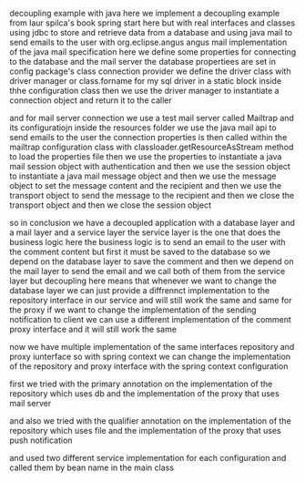 decoupling example with java
here we implement a decoupling example from laur spilca's book spring start here
but with real interfaces and classes
using jdbc to store and retrieve data from a database
and using java mail to send emails to the user
with org.eclipse.angus angus mail implementation of the java mail specification
here we define some properties for connecting to the database and the mail server
the database propertiees are set in config package's class connection provider
we define the driver class with driver manager or class.forname for my sql driver in a static block inside thhe configuration class
then we use the driver manager to instantiate a connection object and return it to the caller

and for mail server connection we use a test mail server called Mailtrap and its configuratiojn inside the resources folder
we use the java mail api to send emails to the user
the connection properties is then called within the mailtrap configuration class
with classloader.getResourceAsStream method to load the properties file
then we use the properties to instantiate a java mail session object with authentication
and then we use the session object to instantiate a java mail message object
and then we use the message object to set the message content and the recipient
and then we use the transport object to send the message to the recipient
and then we close the transport object
and then we close the session object

so in conclusion
we have a decoupled application
with a database layer
and a mail layer
and a service layer
the service layer is the one that does the business logic
here the business logic is to send an email to the user with the comment content
but first it must be saved to the database
so we depend on the database layer to save the comment
and then we depend on the mail layer to send the email
and we call both of them from the service layer
but decoupling here means that whenever we want to change the database layer we can just provide a diffrennct implementation to the repository interface in our service
and will still work the same
and same for the proxy if we want to change the implementation of the sending notification to client 
we can use a different implementation of the  comment proxy interface and it will still work the same

now we have multiple implementation of the same interfaces repository and proxy iunterface
so with spring context we can change the implementation of the repository and proxy interface with the spring context configuration


first we tried with the primary annotation on the implementation of the repository which uses db
and the implementation of the proxy that uses mail server


and also we tried with the qualifier annotation on the implementation of the repository which uses file
and the implementation of the proxy that uses push notification


and used two different service implementation for each configuration and called them by bean name in the main class